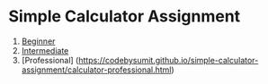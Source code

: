 # Simple Calculator Assignment

1. [Beginner](https://codebysumit.github.io/simple-calculator-assignment/calculator-beginner.html)
2. [Intermediate](https://codebysumit.github.io/simple-calculator-assignment/calculator-intermediate.html)
3. [Professional] (https://codebysumit.github.io/simple-calculator-assignment/calculator-professional.html)
